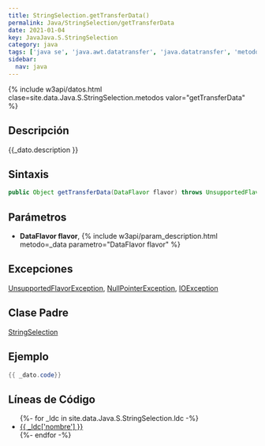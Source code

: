 ```yaml
---
title: StringSelection.getTransferData()
permalink: Java/StringSelection/getTransferData
date: 2021-01-04
key: JavaJava.S.StringSelection
category: java
tags: ['java se', 'java.awt.datatransfer', 'java.datatransfer', 'metodo java', 'Java 1.1']
sidebar: 
  nav: java
---
```


{% include w3api/datos.html clase=site.data.Java.S.StringSelection.metodos valor="getTransferData" %}

## Descripción
{{_dato.description }}

## Sintaxis
~~~java
public Object getTransferData(DataFlavor flavor) throws UnsupportedFlavorException, IOException
~~~

## Parámetros
* **DataFlavor flavor**,  {% include w3api/param_description.html metodo=_data parametro="DataFlavor flavor" %}

## Excepciones
[UnsupportedFlavorException](/Java/UnsupportedFlavorException/), [NullPointerException](/Java/NullPointerException/), [IOException](/Java/IOException/)

## Clase Padre
[StringSelection](/Java/StringSelection/)

## Ejemplo
~~~java
{{ _dato.code}}
~~~

## Líneas de Código
<ul>
{%- for _ldc in site.data.Java.S.StringSelection.ldc -%}
   <li>
       <a href="{{_ldc['url'] }}">{{ _ldc['nombre'] }}</a>
   </li>
{%- endfor -%}
</ul>

